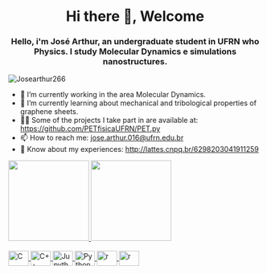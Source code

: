 <h1 align="center">  Hi there 👋, Welcome </h1>
<h3 align="center"> Hello, i'm José Arthur, an undergraduate student in UFRN who Physics. I study Molecular Dynamics e simulations nanostructures. </h3>

<p align="left"> <img src="https://komarev.com/ghpvc/?username=Josearthur266&label=Profile%20views&color=0e75b6&style=flat" alt="Josearthur266" /> </p>

- 🔭 I’m currently working in the area Molecular Dynamics. 
- 🌱 I’m currently learning about mechanical and tribological properties of graphene sheets.
- 👨‍💻 Some of the projects I take part in are available at: https://github.com/PETfisicaUFRN/PET.py
- 📫 How to reach me: jose.arthur.016@ufrn.edu.br 
- 📄 Know about my experiences: http://lattes.cnpq.br/6298203041911259

<div>
  <a href="https://github.com/Josearthur266">
  <img height="160em" src="https://github-readme-stats.vercel.app/api?username=Josearthur266&show_icons=true&theme=tokyonight&include_all_commits=true&count_private=true"/>
  <img height="160em" src="https://github-readme-stats.vercel.app/api/top-langs/?username=Josearthur266&layout=compact&langs_count=6&theme=tokyonight"/>
</div>

<div style="display: inline_block"><br>
  <img align="center" alt="C" height="30" width="40" src="https://cdn.jsdelivr.net/gh/devicons/devicon/icons/c/c-original.svg" />
  <img align="center" alt="C++" height="30" width="40" src="https://cdn.jsdelivr.net/gh/devicons/devicon@latest/icons/cplusplus/cplusplus-original.svg" />
  <img align="center" alt="Jupyther" height="30" width="40" src="https://cdn.jsdelivr.net/gh/devicons/devicon@latest/icons/jupyter/jupyter-original-wordmark.svg" />
  <img align="center" alt="Python" height="30" width="40" src="https://cdn.jsdelivr.net/gh/devicons/devicon/icons/python/python-original.svg" />
  <img align="center" alt="r" height="30" width="40" src="https://cdn.jsdelivr.net/gh/devicons/devicon@latest/icons/r/r-original.svg" />
  <img align="center" alt="r" height="30" width="40" src="https://github.com/Josearthur266/Josearthur266/assets/95383227/1beb060f-5c3a-4c9d-9480-cdf502d33eb8">

</div>
